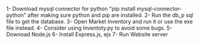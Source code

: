 1- Download mysql connector for python "pip install mysql-connector-python" after making sure python and pip are installed.
2- Run the db_p sql file to get the database.
3- Open Market Inventory and run it or use the exe file instead. 
4- Consider using Inventoty.py to avoid some bugs.
5- Downoad Node.js
6- Install Express.js, ejs
7- Run Website server 
